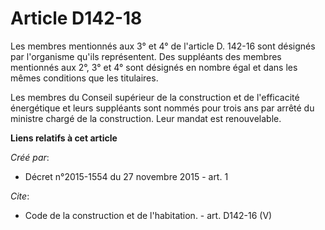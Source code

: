 # Article D142-18

Les membres mentionnés aux 3° et 4° de l'article D. 142-16 sont désignés par l'organisme qu'ils représentent. Des suppléants
des membres mentionnés aux 2°, 3° et 4° sont désignés en nombre égal et dans les mêmes conditions que les titulaires. 

Les membres du Conseil supérieur de la construction et de l'efficacité énergétique et leurs suppléants sont nommés pour trois
ans par arrêté du ministre chargé de la construction. Leur mandat est renouvelable.

**Liens relatifs à cet article**

_Créé par_:

  - Décret n°2015-1554 du 27 novembre 2015 - art. 1

_Cite_:

  - Code de la construction et de l'habitation. - art. D142-16 (V)
